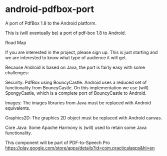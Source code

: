 android-pdfbox-port
===================

A port of PdfBox 1.8 to the Android platform.

This is (will eventually be) a port of pdf-box 1.8 to Android.

Road Map

If you are interested in the project, please sign up.  This is just starting and we are interested to know what type of audience it will get.

Because Android is based on Java, the port is fairly easy with some challenges:

Security:  PdfBox using BouncyCastle.  Android uses a reduced set of functionality from BouncyCastle.  On this implementation we use (will) SpongyCastle, which is a complete port of BouncyCastle to Android.

Images: The images libraries from Java must be replaced with Android equivalents.

Graphics2D:  The graphics 2D object must be replaced with Android canvas.

Core Java:  Some Apache Harmony is (will) used to retain some Java functionality.


This component will be part of 
PDF-to-Speech Pro
https://play.google.com/store/apps/details?id=com.practicalapps&hl=en
